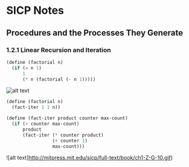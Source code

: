 # SICP Notes

## Procedures and the Processes They Generate
### 1.2.1 Linear Recursion and Iteration
``` lisp
(define (factorial n)
  (if (= n 1)
      1
      (* n (factorial (- n 1)))))
```

![alt text](http://mitpress.mit.edu/sicp/full-text/book/ch1-Z-G-7.gif)

``` lisp
(define (factorial n)
  (fact-iter 1 1 n))

(define (fact-iter product counter max-count)
  (if (> counter max-count)
      product
      (fact-iter (* counter product)
                 (+ counter 1)
                 max-count)))
```

![alt text]http://mitpress.mit.edu/sicp/full-text/book/ch1-Z-G-10.gif)
